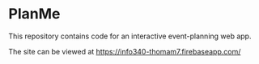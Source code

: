 # PlanMe

This repository contains code for an interactive event-planning web app.

The site can be viewed at https://info340-thomam7.firebaseapp.com/
